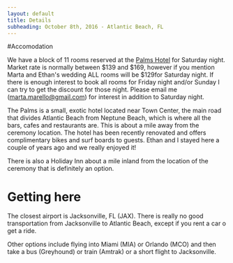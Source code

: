 ```yaml
---
layout: default
title: Details
subheading: October 8th, 2016 - Atlantic Beach, FL
---
```



#Accomodation

We have a block of 11 rooms reserved at the [Palms Hotel](http://www.palmsretro.com/) for Saturday night. Market rate is normally between $139 and $169, however if you mention Marta and Ethan's wedding ALL rooms will be $129for Saturday night. If there is enough interest to book all rooms for Friday night and/or Sunday I can try to get the discount for those night. Please email me (marta.marello@gmail.com) for interest in addition to Saturday night.

The Palms is a small, exotic hotel located near Town Center, the main road that divides Atlantic Beach from Neptune Beach, which is where all the bars, cafes and restaurants are. This is about a mile away from the ceremony location. The hotel has been recently renovated and offers complimentary bikes and surf boards to guests. Ethan and I stayed here a couple of years ago and we really enjoyed it!

There is also a Holiday Inn about a mile inland from the location of the ceremony that is definitely an option.


# Getting here

The closest airport is Jacksonville, FL (JAX). There is really no good transportation from Jacksonville to Atlantic Beach, except if you rent a car o get a ride. 

Other options include flying into Miami (MIA) or Orlando (MCO) and then take a bus (Greyhound) or train (Amtrak) or a short flight to Jacksonville. 
